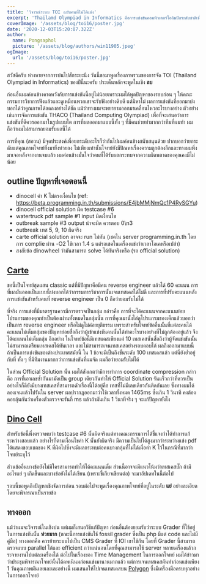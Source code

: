 ```yaml
---
title: 'วิจารณ์ระบบ TOI ฉบับคนที่ไม่ได้แข่ง'
excerpt: 'Thailamd Olympiad in Informatics คือการแข่งขันคอมพิวเตอร์โอลิมปิกระดับชาติเพื่อคัดนักเรียนประมาณ 25 คนเข้าค่าย สสวท. เพื่อเป็นตัวแทนประเทศต่อไป'
coverImage: '/assets/blog/toi16/poster.jpg'
date: '2020-12-03T15:20:07.322Z'
author:
  name: Pongsaphol
  picture: '/assets/blog/authors/win11905.jpeg'
ogImage:
  url: '/assets/blog/toi16/poster.jpg'
---
```


สวัสดีครับ ห่างหายจากการบ่นไปสักระยะนึง วันนี้ขอมาพูดเรื่องภาพรวมของการจัด TOI (Thailand Olympiad in Informatics) ของปีนี้นะครับ ประเด็นหลักจะพูดในเชิง **ลบ** 

ก่อนอื่นผมค่อนข้างคาดหวังกับการแข่งขันนี้อยู่ไม่น้อยเพราะผมได้พูดปัญหาของรอบก่อน ๆ ให้คณะกรรมการวิชาการฟังแล้วและดูเหมือนพวกเขาจะรับฟังอย่างดิบดี แต่มิหาไม่ ผลการแข่งขันที่ออกมาบ่งบอกได้ว่าคูณภาพได้ลดลงอย่างได้ชัด แม้ว่าทางผมจะพยายามออกมาเคลื่อนไหวอะไรบางอย่าง ตัวอย่างเช่นการจัดการแข่งขัน THACO (Thailand Computing Olympiad) เพื่อที่จะเสนอว่าการแข่งขันที่ดีควรออกมาในรูปแบบใด การที่ผลออกมาแบบนี้ทั้ง ๆ ที่มีคนช่วยทำมากกว่าทีมที่ผมทำ ผมถือว่าผมไม่สามารถยอมรับผลนี้ได้ 

การที่คุณ (สอวน) มีจุดประสงค์เพื่อยกระดับอะไรก็ว่ากันไปผมค่อนข้างสนับสนุนด้วย ปากบอกว่ายกระดับแต่คุณภาพโจทย์ยิ่งมายิ่งห่วยลง ไม่เพียงเท่านั้นโจทย์ยังมีปัณหาเรื่องความถูกต้องอีกและทางผมพึ่งมาเจอหลังจากงานจบแล้ว ผมค่อนข้างมั่นใจว่าคนที่ได้รับผลกระทบจากความผิดพลาดของคุณคงมีไม่น้อย

## outline ปัญหาที่เจอตอนนี้
- dinocell ค่า K ไม่ตรงเงื่อนไข (ref: https://beta.programming.in.th/submissions/E4jbMMjNmQc1P4RySGYu)
- dinocell official solution ผิด testcase #6 
- watertruck pdf sample #1 input ผิดเงื่อนไข
- outbreak sample #3 output น่าจะผิด ควรตอบ 0\n3
- outbreak เทส 5, 9, 10 ผิดจริง
- carte official solution อาจจะ run ไม่ทัน (เชคใน server programming.in.th โดยการ complie ผ่าน -O2 ใช้เวลา 1.4 s แต่รอเชคในเครื่องแข่งว่าเวลาโอเคหรือเปล่า)
- สงสัยข้อ dinowheel ว่ามันสามารถ solve ได้ทันจริงหรือ (รอ official solution)

## [Carte](https://beta.programming.in.th/tasks/toi16_carte)
  ขอนี้เป็นโจทย์สุดแสน classic แต่ที่มีปัญหาคือมีคน reverse engineer แล้วได้ 60 คะแนน
  การที่ผลมันออกเป็นแบบนี้บ่งบอกได้ว่ากรรมการวิชาการนั้นเจนเทสเคสได้ไม่ดี และการที่ปรับคะแนนหลังการแข่งขันสำหรับคนที่ reverse engineer เป็น 0 ถือว่ายอมรับไม่ได้ 

  ที่จริง การแข่งที่มีมาตรฐานควรมีการตรวจเป็นกลุ่ม กล่าวคือ การที่จะได้คะแนนจากคะแนนย่อย โปรแกรมของคุณทำเป็นต้องผ่านทั้งหมดในกลุ่มนั้น การที่คุณมานั้งไล่ดูโปรแกรมของเด็กแล้วบอกว่าเป็นการ reverse engineer หรือไม่ดูไม่ค่อยยุติธรรม เพราะสำหรับโจทย์ข้ออื่นนั้นที่แต่ละคนได้คะแนนไม่เต็มกลุ่มของปัญหาย่อยสื่อถึงว่าผู้เข้าแข่งขันคนนั้นได้ทำอะไรบางอย่างที่ไม่ถูกต้องอยู่แล้ว จึงได้คะแนนไม่เต็มกลุ่ม
  อีกอย่าง ในโจทย์ข้อนี้มีเทสแคสเพียงแค่ 10 เทสเคสนั้นสื่อถึงว่าผู้จัดแข่งขันนั้นไม่สามารถเตรียมเทสเคสได้ทันเวลา และไม่สามารถเจนเทสเคสอย่างรอบคอบได้ ผลถึงออกมาแบบนี้ ถ้าเป็นการแข่งขันของต่างประเทศสมัยนี้ ใน 1 ข้อจะมีเป็นถึงขั้นระดับ 100 เทสเคสแล้ว แต่นี่ยังย่ำอยู่กับที่ ทั้ง ๆ ที่มีทีมงานมากกว่าการแข่งขันที่ผมจัด ผมถือว่ายอมรับไม่ได้

  ในส่วน Official Solution นั้น ผมได้สังเกตว่ามีการทำการ coordinate compression กล่าวคือ การที่เอาเลขซ้ำกันมามัดเป็น group เดียวกันทำให้ Official Solution รันแร็วกว่าที่ควรเป็น อย่างไรก็ดียังมีบางเทสเคสที่สามารถดักเรื่องนี้ได้อยู่คือ เทสที่ไม่มีเลขเดียวกันติดกันเลย ซึ่งทางผมได้ลองเจนแล้วไปรันใน server ผลปรากฎออกมาว่าใช้เวลาทั้งหมด 1465ms ซึ่งเกิน 1 วินาที คงต้องคอยลุ้นกันว่าเครื่องตัวตรวจจะรันกี่ ms แล้วถ้ามันเกิน 1 วินาทีจริง ๆ จะแก้ปัญหายังไง

## [Dino Cell](https://beta.programming.in.th/tasks/toi16_dinocell)
  สำหรับข้อนี้พึ่งตรวจพบว่า testcase #6 นั้นผิดจริงแต่ทางคณะกรรมการได้ชี้แจงว่าได้ทำการแก้ระหว่างสอบแล้ว อย่างไรก็ตามเงื่อนไขค่า K นั้นยังผิดจริง มีความเป็นไปได้สูงมากว่าระหว่างแข่ง pdf ได้แสดงขอบเขตของ K ที่ผิดไปซึ่งจะมีผลกระทบต่อคนบางกลุ่มที่ไม่ได้เผื่อค่า K ไว้ในกรณีที่มากว่าโจทย์ระบุไว้


ส่วนข้ออื่นบางข้อยังไม่มีใครสามารถทำให้ได้คะแนนเต็ม ส่วนนี้อาจจะมีแนวโน้มว่าเทสเคสบั๊ก ถ้ามีอะไรแย่ ๆ เกิดขึ้นและบางข้อยังไม่ได้เขียน (เพราะขี้เกียจเขียนต่อ) จะมาอัปเดทในนี้ต่อไป

รอบนี้ขอพูดถึงปัญหาเชิงจัดการก่อน รอบต่อไปจะพูดเรื่องคุณภาพโจทย์ที่อยู่ในระดับ **แย่** อย่างละเอียดโดยจะพิจารณาเป็นรายข้อ

## ทางออก
  แม้ว่าผมจะวิจารณ์ในเชิงบ่น แต่ผมก็เสนอวิธีแก้ปัญหา ก่อนอื่นต้องยอมรับว่าระบบ Grader ที่ใช้อยู่ในการแข่งขันนั้น **ห่วยมาก** (ขณะนี้การแข่งขันใช้ fossil grader ซึ่งเป็น php มีแต่ code และไม่มีคู่มือ) ทางออกคือ ควรย้ายระบบไปเป็น CMS Grader ที่ IOI เขาใช้กัน โดยที่ Grader นี้สามารถตรวจแบบ parallel ได้และ efficient กว่าแน่นอนโดยที่คุณสามารถใช้ server หลายเครื่องแล้วกระจายงานไปแต่ละเครื่องได้ ต่อไปในเรื่องของ Time Management ในการออกโจทย์ ผมได้ข่าวมาว่าประชุมพิจารณาโจทย์นั้นได้ดพเนินมก่อนแข่งมานานมากแล้ว แต่การเจนเทสเคสดันทำก่อนแข่งเพียง 1 วันคุณภาพมันเลยเละเละอย่างนี้ ผมเสนอให้ไปเจนเทสเคสบน [Polygon](https://polygon.codeforces.com/) ซึ่งมีเครื่องมือครบทุกอย่างในการออกโจทย์ 



